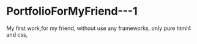 # PortfolioForMyFriend---1
My first work,for my friend, without use any frameworks, only pure html4 and css,
